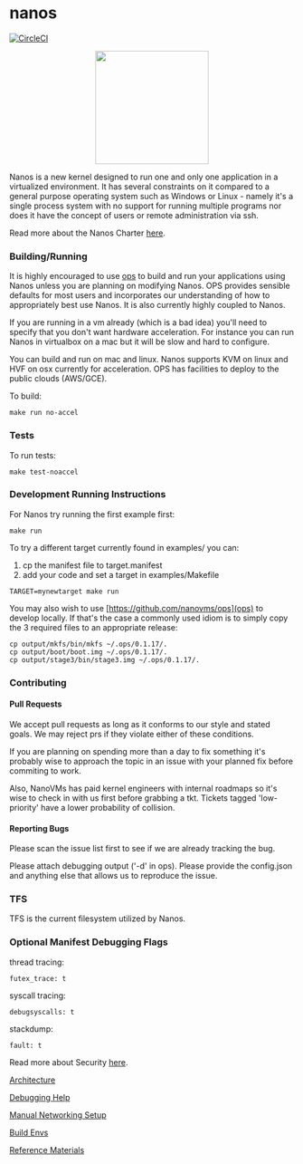 # nanos

[![CircleCI](https://circleci.com/gh/nanovms/nanos.svg?style=svg)](https://circleci.com/gh/nanovms/nanos)

<p align="center">
  <img src="https://repository-images.githubusercontent.com/115159616/44eb1980-a6f4-11e9-9e7b-df7adf662967" style="width:200px;"/>
</p>

Nanos is a new kernel designed to run one and only one application in a
virtualized environment. It has several constraints on it compared to a
general purpose operating system such as Windows or Linux - namely it's
a single process system with no support for running multiple programs
nor does it have the concept of users or remote administration via ssh.

Read more about the Nanos Charter [here](CHARTER.md).

### Building/Running

It is highly encouraged to use [ops](https://github.com/nanovms/ops) to build and run your applications using Nanos unless you are planning
on modifying Nanos. OPS provides sensible defaults for most users and
incorporates our understanding of how to appropriately best use Nanos.
It is also currently highly coupled to Nanos.

If you are running in a vm already (which is a bad idea) you'll need to specify
that you don't want hardware acceleration. For instance you can run
Nanos in virtualbox on a mac but it will be slow and hard to configure.

You can build and run on mac and linux. Nanos supports KVM on linux and
HVF on osx currently for acceleration. OPS has facilities to deploy to
the public clouds (AWS/GCE).

To build:
```
make run no-accel
```

### Tests

To run tests:
```
make test-noaccel
```

### Development Running Instructions

For Nanos try running the first example first:
```
make run
```

To try a different target currently found in examples/ you can:

1) cp the manifest file to target.manifest
2) add your code and set a target in examples/Makefile

```
TARGET=mynewtarget make run
```

You may also wish to use [https://github.com/nanovms/ops](ops) to
develop locally. If that's the case a commonly used idiom is to simply
copy the 3 required files to an appropriate release:

```
cp output/mkfs/bin/mkfs ~/.ops/0.1.17/.
cp output/boot/boot.img ~/.ops/0.1.17/.
cp output/stage3/bin/stage3.img ~/.ops/0.1.17/.
```

### Contributing

#### Pull Requests

We accept pull requests as long as it conforms to our style and stated
goals. We may reject prs if they violate either of these conditions.

If you are planning on spending more than a day to fix something
it's probably wise to approach the topic in an issue with your planned
fix before commiting to work.

Also, NanoVMs has paid kernel engineers with internal roadmaps so it's
wise to check in with us first before grabbing a tkt. Tickets tagged
'low-priority' have a lower probability of collision.

#### Reporting Bugs

Please scan the issue list first to see if we are already tracking the
bug.

Please attach debugging output ('-d' in ops). Please provide the
config.json and anything else that allows us to reproduce the issue.

### TFS

TFS is the current filesystem utilized by Nanos.

### Optional Manifest Debugging Flags

thread tracing:

```
futex_trace: t
```

syscall tracing:

```
debugsyscalls: t
```

stackdump:

```
fault: t
```

Read more about Security [here](SECURITY.md).

[Architecture](https://github.com/nanovms/nanos/wiki/Architecture)

[Debugging Help](https://github.com/nanovms/nanos/wiki/debugging)

[Manual Networking Setup](https://github.com/nanovms/nanos/wiki/networking-setup)

[Build Envs](https://github.com/nanovms/nanos/wiki/Build-Envs)

[Reference Materials](https://github.com/nanovms/nanos/wiki/reference-materials)
